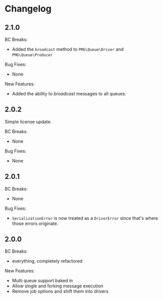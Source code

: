 # Changelog


## 2.1.0

BC Breaks:

- Added the `broadcast` method to `PMG\Queue\Driver` and `PMG\Queue\Producer`

Bug Fixes:

- None

New Features:

- Added the ability to *broadcast* messages to all queues.

## 2.0.2

Simple license update.

BC Breaks:

- None

Bug Fixes:

- None

## 2.0.1

BC Breaks:

- None

Bug Fixes:

- `SerializationError` is now treated as a `DriverError` since that's where
  those errors originate.

## 2.0.0

BC Breaks:

- everything, completely refactored

New Features:

- Multi queue support baked in
- Allow single and forking message execution
- Remove job options and shift them into drivers
